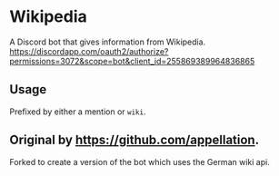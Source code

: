 # Wikipedia
A Discord bot that gives information from Wikipedia.  <https://discordapp.com/oauth2/authorize?permissions=3072&scope=bot&client_id=255869389964836865>

## Usage
Prefixed by either a mention or `wiki`.

## Original by https://github.com/appellation.
Forked to create a version of the bot which uses the German wiki api.
